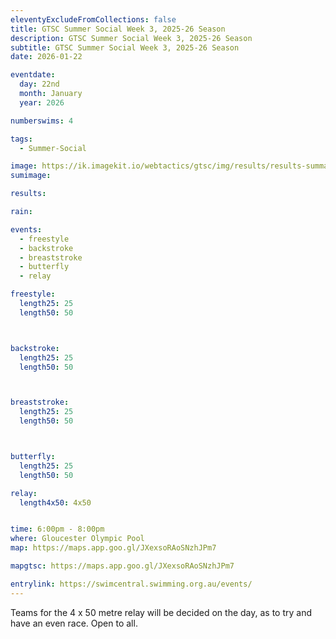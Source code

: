 ```yaml
---
eleventyExcludeFromCollections: false
title: GTSC Summer Social Week 3, 2025-26 Season
description: GTSC Summer Social Week 3, 2025-26 Season
subtitle: GTSC Summer Social Week 3, 2025-26 Season
date: 2026-01-22

eventdate:
  day: 22nd
  month: January
  year: 2026

numberswims: 4

tags:
  - Summer-Social

image: https://ik.imagekit.io/webtactics/gtsc/img/results/results-summary-25.jpg
sumimage: 

results: 

rain:

events:
  - freestyle
  - backstroke
  - breaststroke
  - butterfly
  - relay 

freestyle:
  length25: 25
  length50: 50



backstroke:
  length25: 25
  length50: 50



breaststroke:
  length25: 25
  length50: 50



butterfly:
  length25: 25
  length50: 50

relay:
  length4x50: 4x50


time: 6:00pm - 8:00pm
where: Gloucester Olympic Pool
map: https://maps.app.goo.gl/JXexsoRAoSNzhJPm7

mapgtsc: https://maps.app.goo.gl/JXexsoRAoSNzhJPm7

entrylink: https://swimcentral.swimming.org.au/events/
---
```


Teams for the 4 x 50 metre relay will be decided on the day, as to try and have an even race.
Open to all.